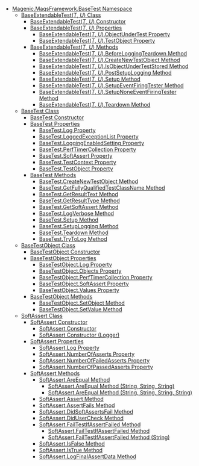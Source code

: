- [Magenic.MaqsFramework.BaseTest Namespace](MAQS_4/BaseTest_AUTOGENERATED/Magenic-MaqsFramework-BaseTest_Namespace)
  - [BaseExtendableTest(*T*, *U*) Class](MAQS_4/BaseTest_AUTOGENERATED/BaseExtendableTest('T',_'U')_Class)
    - [BaseExtendableTest(*T*, *U*) Constructor](MAQS_4/BaseTest_AUTOGENERATED/BaseExtendableTest('T',_'U')_Constructor)
    - [BaseExtendableTest(*T*, *U*) Properties](MAQS_4/BaseTest_AUTOGENERATED/BaseExtendableTest('T',_'U')_Properties)
      - [BaseExtendableTest(*T*, *U*).ObjectUnderTest Property](MAQS_4/BaseTest_AUTOGENERATED/BaseExtendableTest('T',_'U')-ObjectUnderTest_Property)
      - [BaseExtendableTest(*T*, *U*).TestObject Property](MAQS_4/BaseTest_AUTOGENERATED/BaseExtendableTest('T',_'U')-TestObject_Property)
    - [BaseExtendableTest(*T*, *U*) Methods](MAQS_4/BaseTest_AUTOGENERATED/BaseExtendableTest('T',_'U')_Methods)
      - [BaseExtendableTest(*T*, *U*).BeforeLoggingTeardown Method](MAQS_4/BaseTest_AUTOGENERATED/BaseExtendableTest('T',_'U')-BeforeLoggingTeardown_Method)
      - [BaseExtendableTest(*T*, *U*).CreateNewTestObject Method](MAQS_4/BaseTest_AUTOGENERATED/BaseExtendableTest('T',_'U')-CreateNewTestObject_Method)
      - [BaseExtendableTest(*T*, *U*).IsObjectUnderTestStored Method](MAQS_4/BaseTest_AUTOGENERATED/BaseExtendableTest('T',_'U')-IsObjectUnderTestStored_Method)
      - [BaseExtendableTest(*T*, *U*).PostSetupLogging Method](MAQS_4/BaseTest_AUTOGENERATED/BaseExtendableTest('T',_'U')-PostSetupLogging_Method)
      - [BaseExtendableTest(*T*, *U*).Setup Method](MAQS_4/BaseTest_AUTOGENERATED/BaseExtendableTest('T',_'U')-Setup_Method)
      - [BaseExtendableTest(*T*, *U*).SetupEventFiringTester Method](MAQS_4/BaseTest_AUTOGENERATED/BaseExtendableTest('T',_'U')-SetupEventFiringTester_Method)
      - [BaseExtendableTest(*T*, *U*).SetupNoneEventFiringTester Method](MAQS_4/BaseTest_AUTOGENERATED/BaseExtendableTest('T',_'U')-SetupNoneEventFiringTester_Method)
      - [BaseExtendableTest(*T*, *U*).Teardown Method](MAQS_4/BaseTest_AUTOGENERATED/BaseExtendableTest('T',_'U')-Teardown_Method)
  - [BaseTest Class](MAQS_4/BaseTest_AUTOGENERATED/BaseTest_Class)
    - [BaseTest Constructor](MAQS_4/BaseTest_AUTOGENERATED/BaseTest_Constructor)
    - [BaseTest Properties](MAQS_4/BaseTest_AUTOGENERATED/BaseTest_Properties)
      - [BaseTest.Log Property](MAQS_4/BaseTest_AUTOGENERATED/BaseTest-Log_Property)
      - [BaseTest.LoggedExceptionList Property](MAQS_4/BaseTest_AUTOGENERATED/BaseTest-LoggedExceptionList_Property)
      - [BaseTest.LoggingEnabledSetting Property](MAQS_4/BaseTest_AUTOGENERATED/BaseTest-LoggingEnabledSetting_Property)
      - [BaseTest.PerfTimerCollection Property](MAQS_4/BaseTest_AUTOGENERATED/BaseTest-PerfTimerCollection_Property)
      - [BaseTest.SoftAssert Property](MAQS_4/BaseTest_AUTOGENERATED/BaseTest-SoftAssert_Property)
      - [BaseTest.TestContext Property](MAQS_4/BaseTest_AUTOGENERATED/BaseTest-TestContext_Property)
      - [BaseTest.TestObject Property](MAQS_4/BaseTest_AUTOGENERATED/BaseTest-TestObject_Property)
    - [BaseTest Methods](MAQS_4/BaseTest_AUTOGENERATED/BaseTest_Methods)
      - [BaseTest.CreateNewTestObject Method](MAQS_4/BaseTest_AUTOGENERATED/BaseTest-CreateNewTestObject_Method)
      - [BaseTest.GetFullyQualifiedTestClassName Method](MAQS_4/BaseTest_AUTOGENERATED/BaseTest-GetFullyQualifiedTestClassName_Method)
      - [BaseTest.GetResultText Method](MAQS_4/BaseTest_AUTOGENERATED/BaseTest-GetResultText_Method)
      - [BaseTest.GetResultType Method](MAQS_4/BaseTest_AUTOGENERATED/BaseTest-GetResultType_Method)
      - [BaseTest.GetSoftAssert Method](MAQS_4/BaseTest_AUTOGENERATED/BaseTest-GetSoftAssert_Method)
      - [BaseTest.LogVerbose Method](MAQS_4/BaseTest_AUTOGENERATED/BaseTest-LogVerbose_Method)
      - [BaseTest.Setup Method](MAQS_4/BaseTest_AUTOGENERATED/BaseTest-Setup_Method)
      - [BaseTest.SetupLogging Method](MAQS_4/BaseTest_AUTOGENERATED/BaseTest-SetupLogging_Method)
      - [BaseTest.Teardown Method](MAQS_4/BaseTest_AUTOGENERATED/BaseTest-Teardown_Method)
      - [BaseTest.TryToLog Method](MAQS_4/BaseTest_AUTOGENERATED/BaseTest-TryToLog_Method)
  - [BaseTestObject Class](MAQS_4/BaseTest_AUTOGENERATED/BaseTestObject_Class)
    - [BaseTestObject Constructor](MAQS_4/BaseTest_AUTOGENERATED/BaseTestObject_Constructor)
    - [BaseTestObject Properties](MAQS_4/BaseTest_AUTOGENERATED/BaseTestObject_Properties)
      - [BaseTestObject.Log Property](MAQS_4/BaseTest_AUTOGENERATED/BaseTestObject-Log_Property)
      - [BaseTestObject.Objects Property](MAQS_4/BaseTest_AUTOGENERATED/BaseTestObject-Objects_Property)
      - [BaseTestObject.PerfTimerCollection Property](MAQS_4/BaseTest_AUTOGENERATED/BaseTestObject-PerfTimerCollection_Property)
      - [BaseTestObject.SoftAssert Property](MAQS_4/BaseTest_AUTOGENERATED/BaseTestObject-SoftAssert_Property)
      - [BaseTestObject.Values Property](MAQS_4/BaseTest_AUTOGENERATED/BaseTestObject-Values_Property)
    - [BaseTestObject Methods](MAQS_4/BaseTest_AUTOGENERATED/BaseTestObject_Methods)
      - [BaseTestObject.SetObject Method](MAQS_4/BaseTest_AUTOGENERATED/BaseTestObject-SetObject_Method)
      - [BaseTestObject.SetValue Method](MAQS_4/BaseTest_AUTOGENERATED/BaseTestObject-SetValue_Method)
  - [SoftAssert Class](MAQS_4/BaseTest_AUTOGENERATED/SoftAssert_Class)
    - [SoftAssert Constructor](MAQS_4/BaseTest_AUTOGENERATED/SoftAssert_Constructor())
      - [SoftAssert Constructor](MAQS_4/BaseTest_AUTOGENERATED/SoftAssert_Constructor)
      - [SoftAssert Constructor (Logger)](MAQS_4/BaseTest_AUTOGENERATED/SoftAssert_Constructor_(Logger))
    - [SoftAssert Properties](MAQS_4/BaseTest_AUTOGENERATED/SoftAssert_Properties)
      - [SoftAssert.Log Property](MAQS_4/BaseTest_AUTOGENERATED/SoftAssert-Log_Property)
      - [SoftAssert.NumberOfAsserts Property](MAQS_4/BaseTest_AUTOGENERATED/SoftAssert-NumberOfAsserts_Property)
      - [SoftAssert.NumberOfFailedAsserts Property](MAQS_4/BaseTest_AUTOGENERATED/SoftAssert-NumberOfFailedAsserts_Property)
      - [SoftAssert.NumberOfPassedAsserts Property](MAQS_4/BaseTest_AUTOGENERATED/SoftAssert-NumberOfPassedAsserts_Property)
    - [SoftAssert Methods](MAQS_4/BaseTest_AUTOGENERATED/SoftAssert_Methods)
      - [SoftAssert.AreEqual Method](MAQS_4/BaseTest_AUTOGENERATED/SoftAssert-AreEqual_Method)
        - [SoftAssert.AreEqual Method (String, String, String)](MAQS_4/BaseTest_AUTOGENERATED/SoftAssert-AreEqual_Method_(String,_String,_String))
        - [SoftAssert.AreEqual Method (String, String, String, String)](MAQS_4/BaseTest_AUTOGENERATED/SoftAssert-AreEqual_Method_(String,_String,_String,_String))
      - [SoftAssert.Assert Method](MAQS_4/BaseTest_AUTOGENERATED/SoftAssert-Assert_Method)
      - [SoftAssert.AssertFails Method](MAQS_4/BaseTest_AUTOGENERATED/SoftAssert-AssertFails_Method)
      - [SoftAssert.DidSoftAssertsFail Method](MAQS_4/BaseTest_AUTOGENERATED/SoftAssert-DidSoftAssertsFail_Method)
      - [SoftAssert.DidUserCheck Method](MAQS_4/BaseTest_AUTOGENERATED/SoftAssert-DidUserCheck_Method)
      - [SoftAssert.FailTestIfAssertFailed Method](MAQS_4/BaseTest_AUTOGENERATED/SoftAssert-FailTestIfAssertFailed_Method())
        - [SoftAssert.FailTestIfAssertFailed Method](MAQS_4/BaseTest_AUTOGENERATED/SoftAssert-FailTestIfAssertFailed_Method)
        - [SoftAssert.FailTestIfAssertFailed Method (String)](MAQS_4/BaseTest_AUTOGENERATED/SoftAssert-FailTestIfAssertFailed_Method_(String))
      - [SoftAssert.IsFalse Method](MAQS_4/BaseTest_AUTOGENERATED/SoftAssert-IsFalse_Method)
      - [SoftAssert.IsTrue Method](MAQS_4/BaseTest_AUTOGENERATED/SoftAssert-IsTrue_Method)
      - [SoftAssert.LogFinalAssertData Method](MAQS_4/BaseTest_AUTOGENERATED/SoftAssert-LogFinalAssertData_Method)
